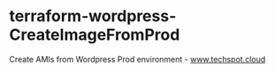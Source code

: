 # terraform-wordpress-CreateImageFromProd
Create AMIs from Wordpress Prod environment - www.techspot.cloud
